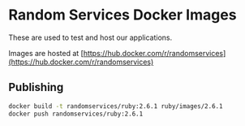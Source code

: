 # Random Services Docker Images

These are used to test and host our applications.

Images are hosted at [https://hub.docker.com/r/randomservices](https://hub.docker.com/r/randomservices)

## Publishing

```sh
docker build -t randomservices/ruby:2.6.1 ruby/images/2.6.1
docker push randomservices/ruby:2.6.1
```

